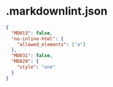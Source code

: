 # .markdownlint.json

```json
{
  "MD013": false,
  "no-inline-html": {
    "allowed_elements": ["a"]
  },
  "MD031": false,
  "MD029": {
    "style": "one"
  }
}
```
